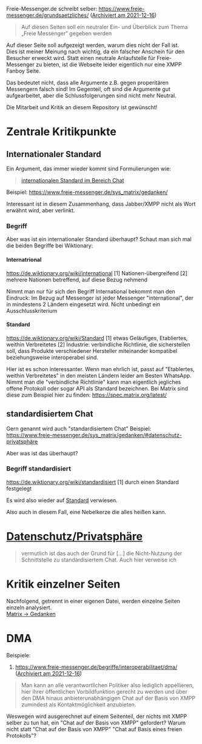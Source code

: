 Freie-Messenger.de schreibt selber:
https://www.freie-messenger.de/grundsaetzliches/ ([Archiviert am 2021-12-16](https://web.archive.org/web/20211216144331/https://www.freie-messenger.de/grundsaetzliches/))
> Auf diesen Seiten soll ein neutraler Ein- und Überblick zum Thema „Freie Messenger“ gegeben werden

Auf dieser Seite soll aufgezeigt werden, warum dies nicht der Fall ist.  
Dies ist meiner Meinung nach wichtig, da ein falscher Anschein für den Besucher erweckt wird.
Statt einen neutrale Anlaufstelle für Freie-Messenger zu bieten, ist die Webseite leider eigentlich nur eine XMPP Fanboy Seite.

Das bedeutet nicht, dass alle Argumente z.B. gegen properitären Messengern falsch sind! 
Im Gegenteil, oft sind die Argumente gut aufgearbeitet, aber die Schlussfolgerungen sind nicht mehr Neutral.

Die Mitarbeit und Kritik an diesem Repository ist gewünscht!

# Zentrale Kritikpunkte
## Internationaler Standard
Ein Argument, das immer wieder kommt sind Formulierungen wie:
> [internationalen Standard im Bereich Chat](https://www.freie-messenger.de/sys_xmpp/)

Beispiel:
https://www.freie-messenger.de/sys_matrix/gedanken/

Interessant ist in diesem Zusammenhang, dass Jabber/XMPP nicht als Wort erwähnt wird, aber verlinkt.

### Begriff
Aber was ist ein internationaler Standard überhaupt?
Schaut man sich mal die beiden Begriffe bei Wiktionary:
#### Internatrional
https://de.wiktionary.org/wiki/international
[1] Nationen-übergreifend
[2] mehrere Nationen betreffend, auf diese Bezug nehmend

Nimmt man nur für sich den Begriff International bekommt man den Eindruck: Im Bezug auf Messenger ist jeder Messenger "international", der in mindestens 2 Ländern eingesetzt wird. Nicht unbedingt ein Ausschlusskriterium

#### Standard
https://de.wiktionary.org/wiki/Standard
[1] etwas Geläufiges, Etabliertes, weithin Verbreitetes
[2] Industrie: verbindliche Richtlinie, die sicherstellen soll, dass Produkte verschiedener Hersteller miteinander kompatibel beziehungsweise interoperabel sind.

Hier ist es schon interessanter. Wenn man ehrlich ist, passt auf "Etablertes, weithin Verbreitetes" in den meisten Ländern leider am Besten WhatsApp. Nimmt man die "verbindliche Richtlinie" kann man eigentlich jegliches offene Protokoll oder sogar API als Standard bezeichnen.
Bei Matrix sind diese zum Beispiel hier zu finden:
https://spec.matrix.org/latest/

## standardisiertem Chat
Gern genannt wird auch "standardisiertem Chat"
Beispiel:
https://www.freie-messenger.de/sys_matrix/gedanken/#datenschutz-privatsphäre

Aber was ist das überhaupt?
### Begriff standardisiert
https://de.wiktionary.org/wiki/standardisiert
[1] durch einen Standard festgelegt

Es wird also wieder auf [Standard](#Standard) verwiesen.

Also auch in diesem Fall, eine Nebelkerze die alles heißen kann.


# [Datenschutz/Privatsphäre](https://www.freie-messenger.de/sys_matrix/gedanken/#datenschutz-privatsphäre)
> vermutlich ist das auch der Grund für [...] die Nicht-Nutzung der Schnittstelle zu standardisiertem Chat.
Auch hier verweise ich 

# Kritik einzelner Seiten
Nachfolgend, getrennt in einer eigenen Datei, werden einzelne Seiten einzeln analysiert.  
[Matrix -> Gedanken](Matrix-Gedanken.md)

# DMA
Beispiele:
1. https://www.freie-messenger.de/begriffe/interoperabilitaet/dma/ ([Archiviert am 2021-12-16](https://web.archive.org/web/20211216144331/https://www.freie-messenger.de/grundsaetzliches/))
> Man kann an alle verantwortlichen Politiker also lediglich appellieren, hier ihrer öffentlichen Vorbildfunktion gerecht zu werden und über den DMA hinaus anbieterunabhängigen Chat auf der Basis von XMPP zumindest als Kontaktmöglichkeit anzubieten.

Weswegen wird ausgerechnet auf einem Seitenteil, der nichts mit XMPP selber zu tun hat, ein "Chat auf der Basis von XMPP" gefordert?
Warum nicht statt "Chat auf der Basis von XMPP" "Chat auf Basis eines freien Protokolls"?
